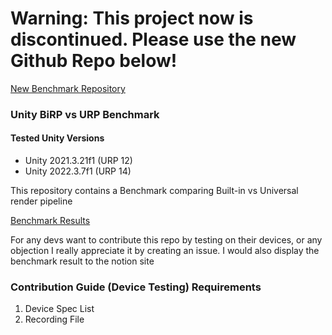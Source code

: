 # Warning: This project now is discontinued. Please use the new Github Repo below!
[New Benchmark Repository](https://github.com/StinkySteak/unity-birp-vs-urp-benchmark-v2)


### Unity BiRP vs URP Benchmark
#### Tested Unity Versions 
- Unity 2021.3.21f1 (URP 12)
- Unity 2022.3.7f1 (URP 14)
  
This repository contains a Benchmark comparing Built-in vs Universal render pipeline

[Benchmark Results](https://colorful-flyaway-e2f.notion.site/Unity-URP-vs-BiRP-Benchmark-2a3eb0e60d614c7ea04cba874310a413?pvs=4)

For any devs want to contribute this repo by testing on their devices, or any objection I really appreciate it by creating an issue.
I would also display the benchmark result to the notion site


### Contribution Guide (Device Testing) Requirements
1. Device Spec List
2. Recording File
